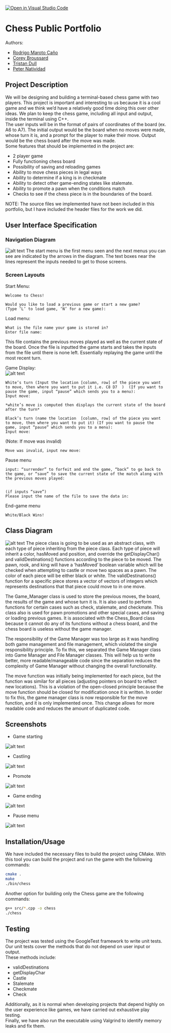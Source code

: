 [![Open in Visual Studio Code](https://classroom.github.com/assets/open-in-vscode-718a45dd9cf7e7f842a935f5ebbe5719a5e09af4491e668f4dbf3b35d5cca122.svg)](https://classroom.github.com/online_ide?assignment_repo_id=10871799&assignment_repo_type=AssignmentRepo)

# Chess Public Portfolio
 Authors: 
 * [Rodrigo Maroto Caño](https://github.com/RodrigoMaroto)
 * [Corey Broussard](https://github.com/cbrou002)
 * [Tristan Dull](https://github.com/Tristancd1)
 * [Peter Natividad](https://github.com/Pnati002)
 

## Project Description
We will be designing and building a terminal-based chess game with two players. This project is important and interesting to us because it is a cool game and we think we’d have a relatively good time doing this over other ideas. We plan to keep the chess game, including all input and output, inside the terminal using C++.  
The user inputs will be in the format of pairs of coordinates of the board (ex. A6 to A7). The initial output would be the board when no moves were made, whose turn it is, and a prompt for the player to make their move. Output would be the chess board after the move was made.  
Some features that should be implemented in the project are:  
* 2 player game
* Fully functioning chess board
* Possibility of saving and reloading games
* Ability to move chess pieces in legal ways
* Ability to determine if a king is in checkmate
* Ability to detect other game-ending states like stalemate.
* Ability to promote a pawn when the conditions match
* Checks to see if the chess piece is in the boundaries of the board.

NOTE: The source files we implemented have not been included in this portfolio, but I have included the header files for the work we did.  

## User Interface Specification
 

### Navigation Diagram
![alt text](images/navigation-diagram.png)
The start menu is the first menu seen and the next menus you can see are indicated by the arrows in the diagram. The text boxes near the lines represent the inputs needed to get to those screens.

### Screen Layouts
Start Menu:
```text
Welcome to Chess!

Would you like to load a previous game or start a new game?
(Type ‘L’ to load game, ‘N’ for a new game): 
```
Load menu:
```text
What is the file name your game is stored in?
Enter file name:  
```
This file contains the previous moves played as well as the current state of the board. Once the file is inputted the game starts and takes the inputs from the file until there is none left. Essentially replaying the game until the most recent turn.  

Game Display:   
    ![alt text](images/chess-board.png)
```text
White’s turn (Input the location [column, row] of the piece you want to move, then where you want to put it i.e. C8 D7  )  (If you want to pause the game, input “pause” which sends you to a menu):
Input move:

*white’s move is computed then displays the current state of the board after the turn*

Black’s turn (name the location  [column, row] of the piece you want to move, then where you want to put it) (If you want to pause the game, input “pause” which sends you to a menu):
Input move: 
```
(Note: If move was invalid)
```text
Move was invalid, input new move:  
```
Pause menu
```text
input: “surrender” to forfeit and end the game, “back” to go back to the game, or “save” to save the current state of the match along with the previous moves played:


(if inputs “save”)
Please input the name of the file to save the data in: 
```
End-game menu
```text
White/Black Wins!  
```


## Class Diagram
 ![alt text](images/class-diagram.png)
 The piece class is going to be used as an abstract class, with each type of piece inheriting from the piece class. Each type of piece will inherit a color, hasMoved and position, and override the getDisplayChar() and validDestinations() functions according to the piece to be moved. The pawn, rook, and king will have a ‘hasMoved’ boolean variable which will be checked when attempting to castle or move two spaces as a pawn. The color of each piece will be either black or white. The validDestinations() function for a specific piece stores a vector of vectors of integers which represents destinations that that piece could move to in one move. 

The Game_Manager class is used to store the previous moves, the board, the results of the game and whose turn it is. It is also used to perform functions for certain cases such as check, stalemate, and checkmate. This class also is used for pawn promotions and other special cases, and saving or loading previous games. It is associated with the Chess_Board class because it cannot do any of its functions without a chess board, and the chess board is useless without the game manager. 

The responsibility of the Game Manager was too large as it was handling both game management and file management, which violated the single responsibility principle. To fix this, we separated the Game Manager class into Game Manager and File Manager classes. This will help us to write better, more readable/manageable code since the separation reduces the complexity of Game Manager without changing the overall functionality.

The move function was initially being implemented for each piece, but the function was similar for all pieces (adjusting pointers on board to reflect new locations). This is a violation of the open-closed principle because the move function should be closed for modification once it is written. In order to fix this, the game manager class is now responsible for the move function, and it is only implemented once. This change allows for more readable code and reduces the amount of duplicated code.
 
 ## Screenshots
 * Game starting  

 ![alt text](images/game-start.png)
 * Castling 

 ![alt text](images/castle.png)
 * Promote  

 ![alt text](images/promote.png)
 * Game ending  

 ![alt text](images/game-end.png)
 * Pause menu  
 
 ![alt text](images/pause-menu.png)

 ## Installation/Usage
 We have included the necessary files to build the project using CMake. With this tool you can build the project and run the game with the following commands:
 ```bash
cmake .
make
./bin/chess  
```
Another option for building only the Chess game are the following commands:
 ```bash
g++ src/*.cpp -o chess
./chess  
```
 ## Testing
The project was tested using the GoogleTest framework to write unit tests. Our unit tests cover the methods that do not depend on user input or output.  
These methods include: 
* validDestinations
* getDisplayChar
* Castle
* Stalemate
* Checkmate
* Check  

Additionally, as it is normal when developing projects that depend highly on the user experience like games, we have carried out exhaustive play testing.  
Finally, we have also run the executable using Valgrind to identify memory leaks and fix them. 

